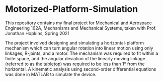 # Motorized-Platform-Simulation
This repository contains my final project for Mechanical and Aerospace Engineering 162A, Mechanisms and Mechanical Systems, taken with Prof. Jonathan Hopkins, Spring 2021

The project involved designing and simulating a horizontal-platform mechanism which can turn angular rotation into linear motion using only linkages, R-joints, and a motor. The mechanism was required to fit within a finite space, and the angular deviation of the linearly moving linkage (referred to as the tabletop) was required to be less than 1° from the horizontal. A kinematic analysis using second-order differential equations was done in MATLAB to simulate the device.
